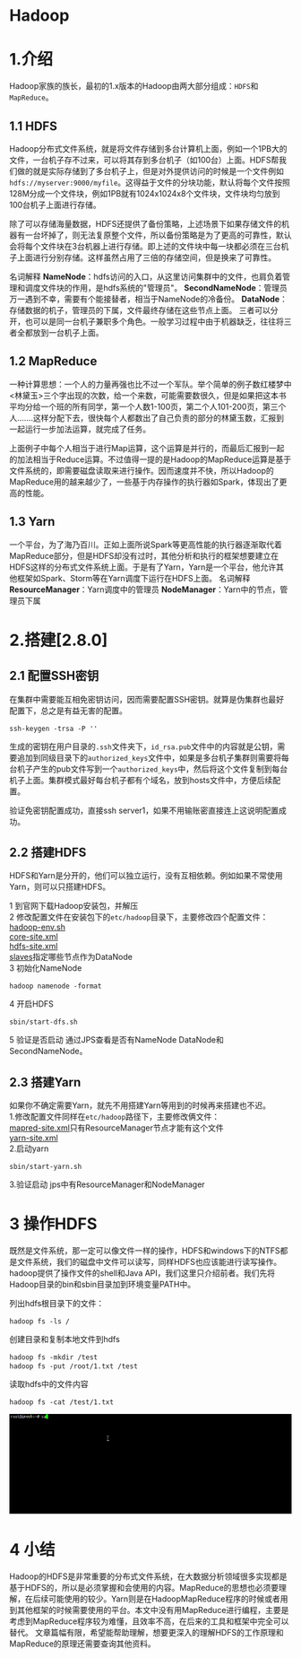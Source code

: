 # Hadoop
# 1.介绍
Hadoop家族的族长，最初的1.x版本的Hadoop由两大部分组成：`HDFS`和`MapReduce`。
## 1.1 HDFS
Hadoop分布式文件系统，就是将文件存储到多台计算机上面，例如一个1PB大的文件，一台机子存不过来，可以将其存到多台机子（如100台）上面。HDFS帮我们做的就是实际存储到了多台机子上，但是对外提供访问的时候是一个文件例如`hdfs://myserver:9000/myfile`。这得益于文件的分块功能，默认将每个文件按照128M分成一个文件块，例如1PB就有1024x1024x8个文件块，文件块均匀放到100台机子上面进行存储。

除了可以存储海量数据，HDFS还提供了备份策略，上述场景下如果存储文件的机器有一台坏掉了，则无法复原整个文件，所以备份策略是为了更高的可靠性，默认会将每个文件块在3台机器上进行存储。即上述的文件块中每一块都必须在三台机子上面进行分别存储。这样虽然占用了三倍的存储空间，但是换来了可靠性。

名词解释
**NameNode**：hdfs访问的入口，从这里访问集群中的文件，也肩负着管理和调度文件块的作用，是hdfs系统的"管理员"。
**SecondNameNode**：管理员万一遇到不幸，需要有个能接替者，相当于NameNode的冷备份。
**DataNode**：存储数据的机子，管理员的下属，文件最终存储在这些节点上面。
三者可以分开，也可以是同一台机子兼职多个角色。一般学习过程中由于机器缺乏，往往将三者全都放到一台机子上面。
## 1.2 MapReduce
一种计算思想：一个人的力量再强也比不过一个军队。举个简单的例子数红楼梦中<林黛玉>三个字出现的次数，给一个来数，可能需要数很久，但是如果把这本书平均分给一个班的所有同学，第一个人数1-100页，第二个人101-200页，第三个人.......这样分配下去，很快每个人都数出了自己负责的部分的林黛玉数，汇报到一起运行一步加法运算，就完成了任务。

上面例子中每个人相当于进行Map运算，这个运算是并行的，而最后汇报到一起的加法相当于Reduce运算。不过值得一提的是Hadoop的MapReduce运算是基于文件系统的，即需要磁盘读取来进行操作。因而速度并不快，所以Hadoop的MapReduce用的越来越少了，一些基于内存操作的执行器如Spark，体现出了更高的性能。
## 1.3 Yarn
一个平台，为了海乃百川。正如上面所说Spark等更高性能的执行器逐渐取代着MapReduce部分，但是HDFS却没有过时，其他分析和执行的框架想要建立在HDFS这样的分布式文件系统上面。于是有了Yarn，Yarn是一个平台，他允许其他框架如Spark、Storm等在Yarn调度下运行在HDFS上面。
名词解释
**ResourceManager**：Yarn调度中的管理员
**NodeManager**：Yarn中的节点，管理员下属
# 2.搭建[2.8.0]
## 2.1 配置SSH密钥
在集群中需要能互相免密钥访问，因而需要配置SSH密钥。就算是伪集群也最好配置下，总之是有益无害的配置。
```
ssh-keygen -trsa -P ''
```
生成的密钥在用户目录的`.ssh`文件夹下，`id_rsa.pub`文件中的内容就是公钥，需要追加到同级目录下的`authorized_keys`文件中，如果是多台机子集群则需要将每台机子产生的pub文件写到一个`authorized_keys`中，然后将这个文件复制到每台机子上面。集群模式最好每台机子都有个域名，放到hosts文件中，方便后续配置。

验证免密钥配置成功，直接ssh server1，如果不用输账密直接连上这说明配置成功。


## 2.2 搭建HDFS
HDFS和Yarn是分开的，他们可以独立运行，没有互相依赖。例如如果不常使用Yarn，则可以只搭建HDFS。  

1 到官网下载Hadoop安装包，并解压  
2 修改配置文件在安装包下的`etc/hadoop`目录下，主要修改四个配置文件：  
 [hadoop-env.sh](conf/hadoop-env.sh)  
 [core-site.xml](conf/core-site.xml)  
 [hdfs-site.xml](conf/hdfs-site.xml)  
 [slaves](conf/slaves)指定哪些节点作为DataNode  
3 初始化NameNode
```
hadoop namenode -format
```
4 开启HDFS
```
sbin/start-dfs.sh
```
5 验证是否启动
通过JPS查看是否有NameNode DataNode和SecondNameNode。
## 2.3 搭建Yarn
如果你不确定需要Yarn，就先不用搭建Yarn等用到的时候再来搭建也不迟。  
1.修改配置文件同样在`etc/hadoop`路径下，主要修改俩文件：   
 [mapred-site.xml](conf/mapred-site.xml)只有ResourceManager节点才能有这个文件    
 [yarn-site.xml](conf/yarn-site.xml)  
2.启动yarn
```
sbin/start-yarn.sh
```
3.验证启动
jps中有ResourceManager和NodeManager
# 3 操作HDFS
既然是文件系统，那一定可以像文件一样的操作，HDFS和windows下的NTFS都是文件系统，我们的磁盘中文件可以读写，同样HDFS也应该能进行读写操作。hadoop提供了操作文件的shell和Java API，我们这里只介绍前者。我们先将Hadoop目录的bin和sbin目录加到环境变量PATH中。

列出hdfs根目录下的文件：
```
hadoop fs -ls /
```
创建目录和复制本地文件到hdfs
```
hadoop fs -mkdir /test
hadoop fs -put /root/1.txt /test
```
读取hdfs中的文件内容
```
hadoop fs -cat /test/1.txt
```
![image](img/hadoop.gif)
# 4 小结
Hadoop的HDFS是非常重要的分布式文件系统，在大数据分析领域很多实现都是基于HDFS的，所以是必须掌握和会使用的内容。MapReduce的思想也必须要理解，在后续可能使用的较少。Yarn则是在HadoopMapReduce程序的时候或者用到其他框架的时候需要使用的平台。本文中没有用MapReduce进行编程，主要是考虑到MapReduce程序较为难懂，且效率不高，在后来的工具和框架中完全可以替代。
文章篇幅有限，希望能帮助理解，想要更深入的理解HDFS的工作原理和MapReduce的原理还需要查询其他资料。
